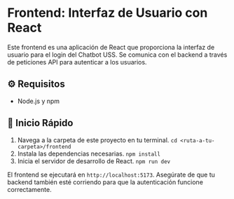 # Frontend: Interfaz de Usuario con React

Este frontend es una aplicación de React que proporciona la interfaz de usuario para el login del Chatbot USS. Se comunica con el backend a través de peticiones API para autenticar a los usuarios.

## ⚙️ Requisitos

- Node.js y npm

## 🚀 Inicio Rápido

1.  Navega a la carpeta de este proyecto en tu terminal.
    `cd <ruta-a-tu-carpeta>/frontend`
2.  Instala las dependencias necesarias.
    `npm install`
3.  Inicia el servidor de desarrollo de React.
    `npm run dev`

El frontend se ejecutará en `http://localhost:5173`. Asegúrate de que tu backend también esté corriendo para que la autenticación funcione correctamente.
